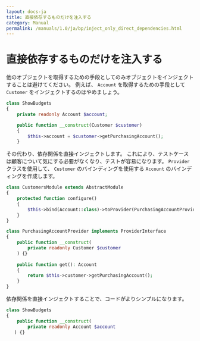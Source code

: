 ```yaml
---
layout: docs-ja
title: 直接依存するものだけを注入する
category: Manual
permalink: /manuals/1.0/ja/bp/inject_only_direct_dependencies.html
---
```

# 直接依存するものだけを注入する

他のオブジェクトを取得するための手段としてのみオブジェクトをインジェクトすることは避けてください。
例えば、 `Account` を取得するための手段として `Customer` をインジェクトするのはやめましょう。

```php
class ShowBudgets
{
    private readonly Account $account;

    public function __construct(Customer $customer)
    {
        $this->account = $customer->getPurchasingAccount();
    }
```

その代わり、依存関係を直接インジェクトします。
これにより、テストケースは顧客について気にする必要がなくなり、テストが容易になります。
`Provider` クラスを使用して、 `Customer` のバインディングを使用する `Account` のバインディングを作成します。

```php
class CustomersModule extends AbstractModule
{
    protected function configure()
    {
        $this->bind(Account::class)->toProvider(PurchasingAccountProvider::class);
    }
}

class PurchasingAccountProvider implements ProviderInterface
{
    public function __construct(
        private readonly Customer $customer
    ) {}
    
    public function get(): Account
    {
        return $this->customer->getPurchasingAccount();
    }
}
```

依存関係を直接インジェクトすることで、コードがよりシンプルになります。

```php
class ShowBudgets
{
    public function __construct(
        private readonly Account $account
   ) {}
```

